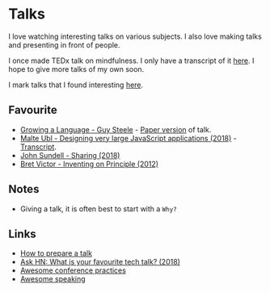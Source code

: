 # Talks
I love watching interesting talks on various subjects. I also love making talks and presenting in front of people.

I once made TEDx talk on mindfulness. I only have a transcript of it [here](http://telegra.ph/TED-Talk---Mindfulness-March-2016-03-28). I hope to give more talks of my own soon.

I mark talks that I found interesting [here](https://github.com/learn-anything/talks#readme).

## Favourite
- [Growing a Language - Guy Steele](https://www.youtube.com/watch?v=_ahvzDzKdB0) - [Paper version](http://www.cs.virginia.edu/%7Eevans/cs655/readings/steele.pdf) of talk.
- [Malte Ubl - Designing very large JavaScript applications (2018)](https://www.youtube.com/watch?v=ZZmUwXEiPm4) - [Transcript](https://medium.com/@cramforce/designing-very-large-javascript-applications-6e013a3291a3).
- [John Sundell - Sharing (2018)](https://www.youtube.com/watch?v=_mQNwL8HkS0)
- [Bret Victor - Inventing on Principle (2012)](https://vimeo.com/36579366)

## Notes
- Giving a talk, it is often best to start with a `Why?`

## Links
- [How to prepare a talk](https://www.deconstructconf.com/blog/how-to-prepare-a-talk)
- [Ask HN: What is your favourite tech talk? (2018)](https://news.ycombinator.com/item?id=16838460)
- [Awesome conference practices](https://github.com/kitze/awesome-conference-practices#readme)
- [Awesome speaking](https://github.com/matteofigus/awesome-speaking#readme)